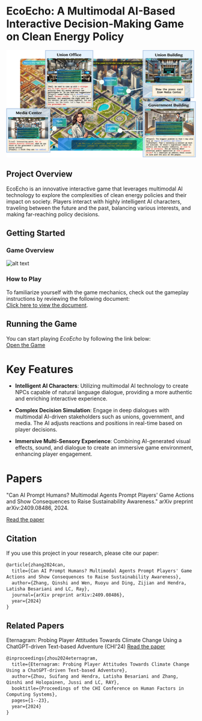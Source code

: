 # EcoEcho: A Multimodal AI-Based Interactive Decision-Making Game on Clean Energy Policy

![hero image](Hero.png)
## Project Overview

EcoEcho is an innovative interactive game that leverages multimodal AI technology to explore the complexities of clean energy policies and their impact on society. Players interact with highly intelligent AI characters, traveling between the future and the past, balancing various interests, and making far-reaching policy decisions.

## Getting Started

### Game Overview

![alt text](gamePipe.png)

###  How to Play

To familiarize yourself with the game mechanics, check out the gameplay instructions by reviewing the following document:  
[Click here to view the document](https://docs.google.com/document/d/1UP96TnJas6-fypDGSYFERe8M11jlsLumWCQYKypPNSs/edit?usp=sharing).

## Running the Game

You can start playing *EcoEcho* by following the link below:  
[Open the Game](https://ecoecho.duckdns.org/)  


# Key Features

- **Intelligent AI Characters**: Utilizing multimodal AI technology to create NPCs capable of natural language dialogue, providing a more authentic and enriching interactive experience.

- **Complex Decision Simulation**: Engage in deep dialogues with multimodal AI-driven stakeholders such as unions, government, and media. The AI adjusts reactions and positions in real-time based on player decisions.

- **Immersive Multi-Sensory Experience**: Combining AI-generated visual effects, sound, and dialogue to create an immersive game environment, enhancing player engagement.

# Papers

"Can AI Prompt Humans? Multimodal Agents Prompt Players' Game Actions and Show Consequences to Raise Sustainability Awareness."
arXiv preprint arXiv:2409.08486, 2024.

[Read the paper](https://arxiv.org/abs/2409.08486)

## Citation

If you use this project in your research, please cite our paper:

```
@article{zhang2024can,
  title={Can AI Prompt Humans? Multimodal Agents Prompt Players' Game Actions and Show Consequences to Raise Sustainability Awareness},
  author={Zhang, Qinshi and Wen, Ruoyu and Ding, Zijian and Hendra, Latisha Besariani and LC, Ray},
  journal={arXiv preprint arXiv:2409.08486},
  year={2024}
}
```

## Related Papers

Eternagram: Probing Player Attitudes Towards Climate Change Using a ChatGPT-driven Text-based Adventure (CHI'24) [Read the paper](https://dl.acm.org/doi/pdf/10.1145/3613904.3642850)

```
@inproceedings{zhou2024eternagram,
  title={Eternagram: Probing Player Attitudes Towards Climate Change Using a ChatGPT-driven Text-based Adventure},
  author={Zhou, Suifang and Hendra, Latisha Besariani and Zhang, Qinshi and Holopainen, Jussi and LC, RAY},
  booktitle={Proceedings of the CHI Conference on Human Factors in Computing Systems},
  pages={1--23},
  year={2024}
}
```
